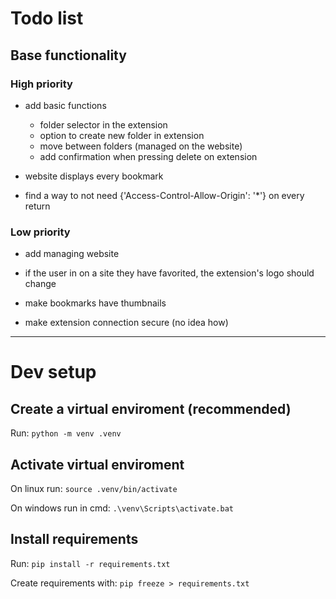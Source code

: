 # Todo list

## Base functionality

### High priority

- add basic functions
    - folder selector in the extension
    - option to create new folder in extension
    - move between folders (managed on the website)
    - add confirmation when pressing delete on extension

- website displays every bookmark

- find a way to not need {'Access-Control-Allow-Origin': '*'} on every return



### Low priority

- add managing website

- if the user in on a site they have favorited, the extension's logo should change

- make bookmarks have thumbnails

- make extension connection secure (no idea how)



---

# Dev setup

## Create a virtual enviroment (recommended)

Run: `python -m venv .venv`


## Activate virtual enviroment

On linux run: `source .venv/bin/activate`

On windows run in cmd: `.\venv\Scripts\activate.bat`


## Install requirements

Run: `pip install -r requirements.txt`




Create requirements with:
`pip freeze > requirements.txt`
